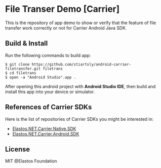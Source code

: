 File Transer Demo [Carrier]
============================

This is the repository of app demo to show or verify that the feature of file transfer work correctly or not for Carrier Android Java SDK.

## Build & Install

Run the following commands to build app:

```shell
$ git clone https://github.com/stiartsly/android-carrier-filetransfer.git filetrans
$ cd filetrans
$ open -a "Android Studio".app .
```

After opening this android project with **Android Studio IDE**,  then build and install this app into your device or simulator.

## References of Carrier SDKs

Here is the list of repositories of Carrier SDKs you might be interested in:

- [Elastos.NET.Carrier.Native.SDK](https://github.com/elastos/Elastos.NET.Carrier.Native.SDK.git)
- [Elastos.NET.Carrier.Android.SDK](https://github.com/elastos/Elastos.NET.Carrier.Android.SDK.git)

## License

MIT @Elastos Foundation
